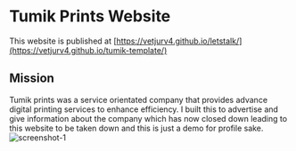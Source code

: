 # Tumik Prints Website

This website is published at  [https://vetjurv4.github.io/letstalk/](https://vetjurv4.github.io/tumik-template/)

## Mission

Tumik prints was a service orientated company that provides advance digital printing services to enhance efficiency. I built this to advertise and give information about the company which has now closed down leading to this website to be taken down and this is just a demo for profile sake.
![screenshot-1](https://user-images.githubusercontent.com/30547148/173832336-d9e3f136-305d-4dee-8bed-a5730dd3581d.png)
